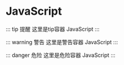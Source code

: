 # JavaScript

::: tip 提醒
这里是tip容器 JavaScript
:::

::: warning 警告
这里是警告容器 JavaScript
:::

::: danger 危险
这里是危险容器 JavaScript
:::